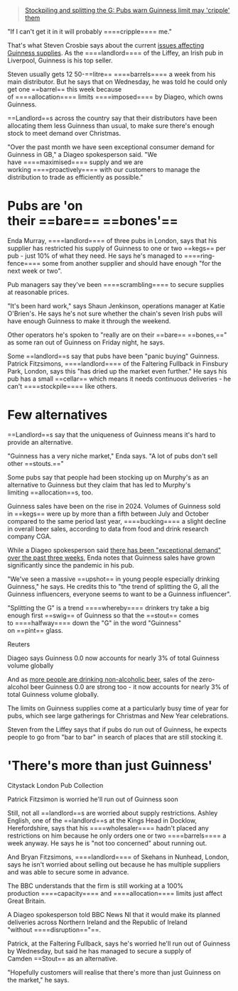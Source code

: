 
> [Stockpiling and splitting the G: Pubs warn Guinness limit may 'cripple' them](https://www.bbc.com/news/articles/c4gzwxw4y18o)

"If I can't get it in it will probably ====cripple==== me."

That's what Steven Crosbie says about the current [issues affecting Guinness supplies](https://www.bbc.co.uk/news/articles/cx2v5z0wvwzo). As the ====landlord==== of the Liffey, an Irish pub in Liverpool, Guinness is his top seller.

Steven usually gets 12 50-==litre== ====barrels==== a week from his main distributor. But he says that on Wednesday, he was told he could only get one ==barrel== this week because of ====allocation==== limits ====imposed==== by Diageo, which owns Guinness.

==Landlord==s across the country say that their distributors have been allocating them less Guinness than usual, to make sure there's enough stock to meet demand over Christmas.

"Over the past month we have seen exceptional consumer demand for Guinness in GB," a Diageo spokesperson said. "We have ====maximised==== supply and we are working ====proactively==== with our customers to manage the distribution to trade as efficiently as possible."

# Pubs are 'on their ==bare== ==bones'==

Enda Murray, ====landlord==== of three pubs in London, says that his supplier has restricted his supply of Guinness to one or two ==kegs== per pub - just 10% of what they need. He says he's managed to ====ring-fence==== some from another supplier and should have enough "for the next week or two".

Pub managers say they've been ====scrambling==== to secure supplies at reasonable prices.

"It's been hard work," says Shaun Jenkinson, operations manager at Katie O'Brien's. He says he's not sure whether the chain's seven Irish pubs will have enough Guinness to make it through the weekend.

Other operators he's spoken to "really are on their ==bare== ==bones,==" as some ran out of Guinness on Friday night, he says.

Some ==landlord==s say that pubs have been "panic buying" Guinness. Patrick Fitzsimons, ====landlord==== of the Faltering Fullback in Finsbury Park, London, says this "has dried up the market even further." He says his pub has a small ==cellar== which means it needs continuous deliveries - he can't ====stockpile==== like others.

# Few alternatives

==Landlord==s say that the uniqueness of Guinness means it's hard to provide an alternative.

"Guinness has a very niche market," Enda says. "A lot of pubs don't sell other ==stouts.=="

Some pubs say that people had been stocking up on Murphy's as an alternative to Guinness but they claim that has led to Murphy's limiting ==allocation==s, too.

Guinness sales have been on the rise in 2024. Volumes of Guinness sold in ==kegs== were up by more than a fifth between July and October compared to the same period last year, ====bucking==== a slight decline in overall beer sales, according to data from food and drink research company CGA.

While a Diageo spokesperson said [there has been "exceptional demand" over the past three weeks,](https://www.bbc.co.uk/news/articles/cx2v5z0wvwzo) Enda notes that Guinness sales have grown significantly since the pandemic in his pub.

"We've seen a massive ==upshot== in young people especially drinking Guinness," he says. He credits this to "the trend of splitting the G, all the Guinness influencers, everyone seems to want to be a Guinness influencer".

"Splitting the G" is a trend ====whereby==== drinkers try take a big enough first ==swig== of Guinness so that the ==stout== comes to ====halfway==== down the "G" in the word "Guinness" on ==pint== glass.

Reuters

Diageo says Guinness 0.0 now accounts for nearly 3% of total Guinness volume globally

And as [more people are drinking non-alcoholic beer](https://beerandpub.com/news/no-and-low-beer-sales-grow-as-2024-looks-to-sell-a-record-140-million-pints/), sales of the zero-alcohol beer Guinness 0.0 are strong too - it now accounts for nearly 3% of total Guinness volume globally.

The limits on Guinness supplies come at a particularly busy time of year for pubs, which see large gatherings for Christmas and New Year celebrations.

Steven from the Liffey says that if pubs do run out of Guinness, he expects people to go from "bar to bar" in search of places that are still stocking it.

# 'There's more than just Guinness'

Citystack London Pub Collection

Patrick Fitzsimon is worried he'll run out of Guinness soon

Still, not all ==landlord==s are worried about supply restrictions. Ashley English, one of the ==landlord==s at the Kings Head in Docklow, Herefordshire, says that his ====wholesaler==== hadn't placed any restrictions on him because he only orders one or two ====barrels==== a week anyway. He says he is "not too concerned" about running out.

And Bryan Fitzsimons, ====landlord==== of Skehans in Nunhead, London, says he isn't worried about selling out because he has multiple suppliers and was able to secure some in advance.

The BBC understands that the firm is still working at a 100% production ====capacity==== and ====allocation==== limits just affect Great Britain.

A Diageo spokesperson told BBC News NI that it would make its planned deliveries across Northern Ireland and the Republic of Ireland "without ====disruption=="==.

Patrick, at the Faltering Fullback, says he's worried he'll run out of Guinness by Wednesday, but said he has managed to secure a supply of Camden ==Stout== as an alternative.

"Hopefully customers will realise that there's more than just Guinness on the market," he says.
